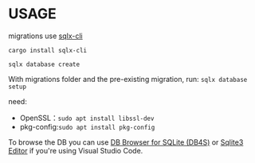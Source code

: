 # USAGE

migrations use [sqlx-cli](https://crates.io/crates/sqlx-cli)

`cargo install sqlx-cli`

`sqlx database create`

With migrations folder and the pre-existing migration, run:
`sqlx database setup`

need:

- OpenSSL：`sudo apt install libssl-dev`
- pkg-config:`sudo apt install pkg-config`

To browse the DB you can use  [DB Browser for SQLite (DB4S)](https://github.com/sqlitebrowser/sqlitebrowser)
or [Sqlite3 Editor](https://marketplace.visualstudio.com/items?itemName=yy0931.vscode-sqlite3-editor) if you're using Visual Studio Code.
